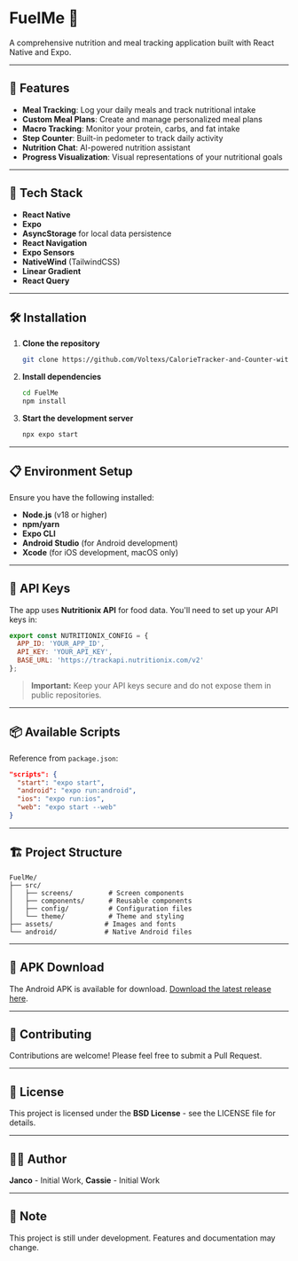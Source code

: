# FuelMe 🥗

A comprehensive nutrition and meal tracking application built with React Native and Expo.

---

## 🌟 Features

- **Meal Tracking**: Log your daily meals and track nutritional intake
- **Custom Meal Plans**: Create and manage personalized meal plans
- **Macro Tracking**: Monitor your protein, carbs, and fat intake
- **Step Counter**: Built-in pedometer to track daily activity
- **Nutrition Chat**: AI-powered nutrition assistant
- **Progress Visualization**: Visual representations of your nutritional goals

---

## 🚀 Tech Stack

- **React Native**
- **Expo**
- **AsyncStorage** for local data persistence
- **React Navigation**
- **Expo Sensors**
- **NativeWind** (TailwindCSS)
- **Linear Gradient**
- **React Query**

---

## 🛠️ Installation

1. **Clone the repository**

   ```bash
   git clone https://github.com/Voltexs/CalorieTracker-and-Counter-with-AI-Search
   ```

2. **Install dependencies**

   ```bash
   cd FuelMe
   npm install
   ```

3. **Start the development server**

   ```bash
   npx expo start
   ```

---

## 📋 Environment Setup

Ensure you have the following installed:

- **Node.js** (v18 or higher)
- **npm/yarn**
- **Expo CLI**
- **Android Studio** (for Android development)
- **Xcode** (for iOS development, macOS only)

---

## 🔑 API Keys

The app uses **Nutritionix API** for food data. You'll need to set up your API keys in:

```javascript
export const NUTRITIONIX_CONFIG = {
  APP_ID: 'YOUR_APP_ID',
  API_KEY: 'YOUR_API_KEY',
  BASE_URL: 'https://trackapi.nutritionix.com/v2'
};
```

> **Important:** Keep your API keys secure and do not expose them in public repositories.

---

## 📦 Available Scripts

Reference from `package.json`:

```json
"scripts": {
  "start": "expo start",
  "android": "expo run:android",
  "ios": "expo run:ios",
  "web": "expo start --web"
}
```

---

## 🏗️ Project Structure

```
FuelMe/
├── src/
│   ├── screens/         # Screen components
│   ├── components/      # Reusable components
│   ├── config/          # Configuration files
│   └── theme/           # Theme and styling
├── assets/             # Images and fonts
└── android/            # Native Android files
```

---

## 📱 APK Download

The Android APK is available for download. [Download the latest release here](https://github.com/Voltexs/CalorieTracker-and-Counter-with-AI-Search/releases/tag/v1.0.0).

---

## 🤝 Contributing

Contributions are welcome! Please feel free to submit a Pull Request.

---

## 📄 License

This project is licensed under the **BSD License** - see the LICENSE file for details.

---

## 👨‍💻 Author

**Janco** - Initial Work,
**Cassie** - Initial Work

---

## 📝 Note

This project is still under development. Features and documentation may change.
